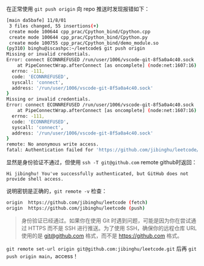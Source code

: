 在正常使用 `git push origin` 向 repo 推送时发现报错如下：

``` bash
[main da5bafe] 11/8/01
 3 files changed, 55 insertions(+)
 create mode 100644 cpp_prac/Cpython_bind/Cpython.cpp
 create mode 100644 cpp_prac/Cpython_bind/Cpython.py
 create mode 100755 cpp_prac/Cpython_bind/demo_module.so
(py310) binghu@iscashpc:~/leetcode$ git push origin
Missing or invalid credentials.
Error: connect ECONNREFUSED /run/user/1006/vscode-git-8f5a0a4c40.sock
    at PipeConnectWrap.afterConnect [as oncomplete] (node:net:1607:16) {
  errno: -111,
  code: 'ECONNREFUSED',
  syscall: 'connect',
  address: '/run/user/1006/vscode-git-8f5a0a4c40.sock'
}
Missing or invalid credentials.
Error: connect ECONNREFUSED /run/user/1006/vscode-git-8f5a0a4c40.sock
    at PipeConnectWrap.afterConnect [as oncomplete] (node:net:1607:16) {
  errno: -111,
  code: 'ECONNREFUSED',
  syscall: 'connect',
  address: '/run/user/1006/vscode-git-8f5a0a4c40.sock'
}
remote: No anonymous write access.
fatal: Authentication failed for 'https://github.com/jibinghu/leetcode/'
```

显然是身份验证不通过，但使用 `ssh -T git@github.com` remote github时返回：

`Hi jibinghu! You've successfully authenticated, but GitHub does not provide shell access.`

说明密钥是正确的，`git remote -v` 检查：

``` bash
origin  https://github.com/jibinghu/leetcode (fetch)
origin  https://github.com/jibinghu/leetcode (push)
```

> 身份验证已经通过。如果你在使用 Git 时遇到问题，可能是因为你在尝试通过 HTTPS 而不是 SSH 进行推送。为了使用 SSH，确保你的远程仓库 URL 使用的是 git@github.com 格式，而不是 https://github.com 格式。

`git remote set-url origin git@github.com:jibinghu/leetcode.git` 后再 `git push origin main`，access！ 